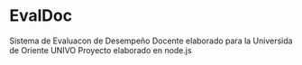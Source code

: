 # EvalDoc

Sistema de Evaluacon de Desempeño Docente elaborado para la Universida de Oriente UNIVO
Proyecto elaborado en node.js
